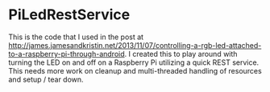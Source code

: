 PiLedRestService
================
This is the code that I used in the post at http://james.jamesandkristin.net/2013/11/07/controlling-a-rgb-led-attached-to-a-raspberry-pi-through-android.  I created this to play around with turning the LED on and off on a Raspberry Pi utilizing a quick REST service.  This needs more work on cleanup and multi-threaded handling of resources and setup / tear down.
